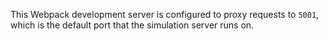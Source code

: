 This Webpack development server is configured to proxy requests to `5001`, which is the default port that the simulation server runs on.